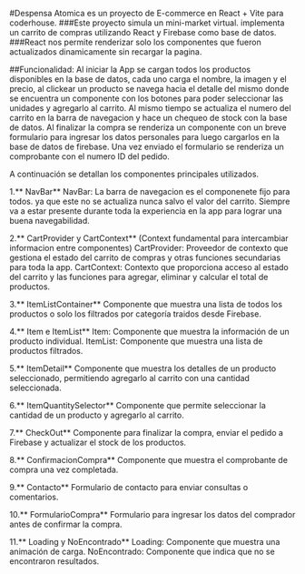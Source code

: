 #Despensa Atomica es un proyecto de E-commerce en React + Vite para coderhouse.
###Este proyecto simula un mini-market virtual. implementa un carrito de compras utilizando React y Firebase como base de datos. 
###React nos permite renderizar solo los componentes que fueron actualizados dinamicamente sin recargar la pagina. 

##Funcionalidad:
Al iniciar la App se cargan todos los productos disponibles en la base de datos, cada uno carga el nombre, la imagen y el precio, al clickear un producto se navega hacia el detalle del mismo donde se encuentra un componente con los botones para poder seleccionar las unidades y agregarlo al carrito. Al mismo tiempo se actualiza el numero del carrito en la barra de navegacion y hace un chequeo de stock con la base de datos. 
Al finalizar la compra se renderiza un componente con un breve formulario para ingresar los datos personales para luego cargarlos en la base de datos de firebase. Una vez enviado el formulario se renderiza un comprobante con el numero ID del pedido. 

A continuación se detallan los componentes principales utilizados.

1.** NavBar**
NavBar: La barra de navegacion es el componenete fijo para todos. ya que este no se actualiza nunca salvo el valor del carrito. 
Siempre va a estar presente durante toda la experiencia en la app para lograr una buena navegabilidad. 

2.** CartProvider y CartContext** (Context fundamental para intercambiar informacion entre componentes)
CartProvider: Proveedor de contexto que gestiona el estado del carrito de compras y otras funciones secundarias para toda la app.
CartContext: Contexto que proporciona acceso al estado del carrito y las funciones para agregar, eliminar y calcular el total de productos.

3.** ItemListContainer**
Componente que muestra una lista de todos los productos o solo los filtrados por categoría traidos desde Firebase.

4.** Item e ItemList**
Item: Componente que muestra la información de un producto individual.
ItemList: Componente que muestra una lista de productos filtrados.

5.** ItemDetail**
Componente que muestra los detalles de un producto seleccionado, permitiendo agregarlo al carrito con una cantidad seleccionada.

6.** ItemQuantitySelector**
Componente que permite seleccionar la cantidad de un producto y agregarlo al carrito.

7.** CheckOut**
Componente para finalizar la compra, enviar el pedido a Firebase y actualizar el stock de los productos.

8.** ConfirmacionCompra**
Componente que muestra el comprobante de compra una vez completada.

9.** Contacto**
Formulario de contacto para enviar consultas o comentarios.

10.** FormularioCompra**
Formulario para ingresar los datos del comprador antes de confirmar la compra.

11.** Loading y NoEncontrado**
Loading: Componente que muestra una animación de carga.
NoEncontrado: Componente que indica que no se encontraron resultados.
